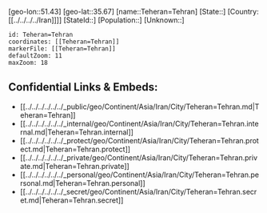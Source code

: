 ﻿---
location: [35.67,51.43]
mapzoom: [7,12] 
mapmarker: city 
type: City
tags:
- geo/City


SpocWebEntityId: 34793
isDeleted: false
confidential: public

---
[geo-lon::51.43]
[geo-lat::35.67]
[name::Teheran=Tehran]
[State::]
[Country:[[../../../../Iran]]]]
[StateId::]
[Population::]
[Unknown::]


```leaflet
id: Teheran=Tehran
coordinates: [[Teheran=Tehran]]
markerFile: [[Teheran=Tehran]]
defaultZoom: 11 
maxZoom: 18
```


## Confidential Links & Embeds: 
- [[../../../../../../_public/geo/Continent/Asia/Iran/City/Teheran=Tehran.md|Teheran=Tehran]] 
- [[../../../../../../_internal/geo/Continent/Asia/Iran/City/Teheran=Tehran.internal.md|Teheran=Tehran.internal]] 
- [[../../../../../../_protect/geo/Continent/Asia/Iran/City/Teheran=Tehran.protect.md|Teheran=Tehran.protect]] 
- [[../../../../../../_private/geo/Continent/Asia/Iran/City/Teheran=Tehran.private.md|Teheran=Tehran.private]] 
- [[../../../../../../_personal/geo/Continent/Asia/Iran/City/Teheran=Tehran.personal.md|Teheran=Tehran.personal]] 
- [[../../../../../../_secret/geo/Continent/Asia/Iran/City/Teheran=Tehran.secret.md|Teheran=Tehran.secret]] 
